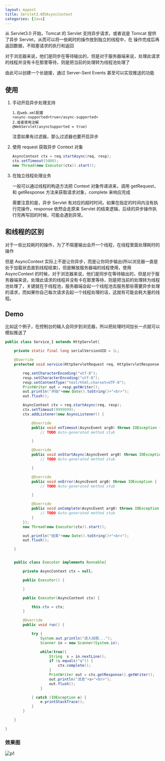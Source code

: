```yaml
---
layout: mypost
title: Servlet3.0的AsyncContext
categories: [Java]
---
```


从 Servlet3.0 开始，Tomcat 的 Servlet 支持异步请求，或者说是 Tomcat 提供了异步 Servlet，从而可以将一些耗时的操作放到独立的线程中，在 操作完成后再返回数据，不阻塞请求的执行和返回

对于浏览器来说，他们是同步在等待输出的，但是对于服务器端来说，处理此请求的线程并没有卡在那里等待，则是把当前的处理转为线程池处理了

由此可以创建一个长链接，通过 Server-Sent Events 甚至可以实现推送的功能

## 使用

1. 手动开启异步处理支持

   ```
   1.在web.xml配置
   <async-supported>true</async-supported>
   2.或者使用注解
   @WebServlet(asyncSupported = true)
   ```

   注意如果有过滤器，那么过滤器也要开启异步

2. 使用 request 获取异步 Context 对象

   ```java
   AsyncContext ctx = req.startAsync(req, resp);
   ctx.setTimeout(5000);
   new Thread(new Executor(ctx)).start();
   ```

3. 在独立线程处理业务

   一般可以通过线程的构造方法把 Context 对象传递进来，调用 getRequest，和 getResponse 方法来获取请求对象，complete 来响应完成

   需要注意的是，异步 Servlet 有对应的超时时间，如果在指定的时间内没有执行完操作，response 依然会走原来 Servlet 的结束逻辑，后续的异步操作执行完再写回的时候，可能会遇到异常。

## 和线程的区别

对于一些比较耗时的操作，为了不阻塞输出会开一个线程，在线程里面处理耗时的操作

但是 AsyncContext 实际上不是让你异步，而是让你同步输出(所以浏览器一直是处于加载状态直到线程结束)，但是解放服务器端的线程使用，使用 AsyncContext 的时候，对于浏览器来说，他们是同步在等待输出的，但是对于服务器端来说，处理此请求的线程并没有卡在那里等待，则是把当前的处理转为线程池处理了，关键就在于线程池，服务器端会起一个线程池去服务那些需要异步处理的请求，而如果你自己每次请求去起一个线程处理的话，这就有可能会耗大量的线程。

## Demo

比如这个例子，在控制台的输入会同步到浏览器，所以把处理时间加长一点就可以模拟推送了

```java
public class Service_1 extends HttpServlet{

	private static final long serialVersionUID = 1L;

	@Override
	protected void service(HttpServletRequest req, HttpServletResponse resp) throws ServletException, IOException {

		req.setCharacterEncoding("utf-8");
		resp.setCharacterEncoding("utf-8");
		resp.setContentType("text/html;charset=UTF-8");
		PrintWriter out = resp.getWriter();
		out.println("开始"+new Date().toString()+"<br>");
		out.flush();

		AsyncContext ctx = req.startAsync(req, resp);
		ctx.setTimeout(9999999);
		ctx.addListener(new AsyncListener() {

			@Override
			public void onTimeout(AsyncEvent arg0) throws IOException {
				// TODO Auto-generated method stub

			}

			@Override
			public void onStartAsync(AsyncEvent arg0) throws IOException {
				// TODO Auto-generated method stub

			}

			@Override
			public void onError(AsyncEvent arg0) throws IOException {
				// TODO Auto-generated method stub

			}

			@Override
			public void onComplete(AsyncEvent arg0) throws IOException {
				// TODO Auto-generated method stub
			}
		});
		new Thread(new Executor(ctx)).start();

		out.println("结束"+new Date().toString()+"<br>");
		out.flush();

	}


	public class Executor implements Runnable{

		private AsyncContext ctx = null;

		public Executor() {

		}

		public Executor(AsyncContext ctx) {

			this.ctx = ctx;
		}

		@Override
		public void run() {

			try {
				System.out.println("进入线程...");
				Scanner in = new Scanner(System.in);

				while(true){
					String  s = in.nextLine();
					if (s.equals("q")) {
						ctx.complete();
					}
					PrintWriter out = ctx.getResponse().getWriter();
					out.println("消息"+s+"<br>");
					out.flush();
				}

			} catch (IOException e) {
				e.printStackTrace();
			}
		}

	}

}
```

### 效果图

![p1](01.jpg)
